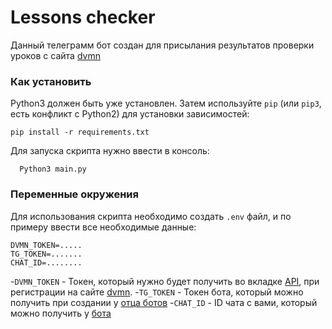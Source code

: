 # Lessons checker

Данный телеграмм бот создан для присылания результатов проверки уроков с сайта [dvmn](https://dvmn.org/)

### Как установить

Python3 должен быть уже установлен.
Затем используйте `pip` (или `pip3`, есть конфликт с Python2) для установки зависимостей:
```
pip install -r requirements.txt
```

Для запуска скрипта нужно ввести в консоль:

```
  Python3 main.py
```

### Переменные окружения

Для использования скрипта необходимо создать `.env` файл, и по примеру ввести все необходимые данные:
```
DVMN_TOKEN=.....
TG_TOKEN=.......
CHAT_ID=........

```  

-`DVMN_TOKEN` - Токен, который нужно будет получить во вкладке [API](https://dvmn.org/api/docs/), при регистрации на сайте [dvmn](https://dvmn.org/).
-`TG_TOKEN` - Токен бота, который можно получить при создании у [отца ботов](https://t.me/BotFather)
-`CHAT_ID` - ID чата с вами, который можно получить у [бота](https://t.me/userinfobot)